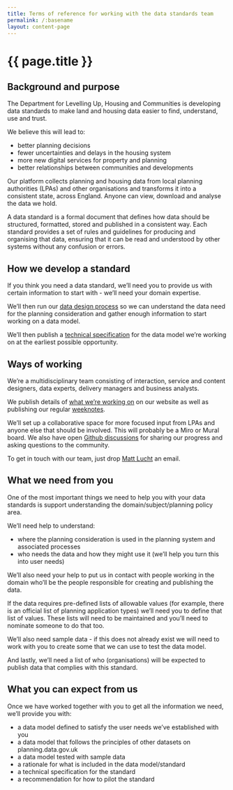 ```yaml
---
title: Terms of reference for working with the data standards team
permalink: /:basename
layout: content-page
---
```


# {{ page.title }}

## Background and purpose

The Department for Levelling Up, Housing and Communities is developing data standards to make land and housing data easier to find, understand, use and trust. 

We believe this will lead to: 
* better planning decisions 
* fewer uncertainties and delays in the housing system 
* more new digital services for property and planning 
* better relationships between communities and developments
  
Our platform collects planning and housing data from local planning authorities (LPAs) and other organisations and transforms it into a consistent state, across England. Anyone can view, download and analyse the data we hold. 

A data standard is a formal document that defines how data should be structured, formatted, stored and published in a consistent way.
Each standard provides a set of rules and guidelines for producing and organising that data, ensuring that it can be read and understood by other systems without any confusion or errors.

## How we develop a standard
If you think you need a data standard, we’ll need you to provide us with certain information to start with - we’ll need your domain expertise.

We’ll then run our [data design process](https://digital-land.github.io/data-standards/about/how-we-develop-a-standard) so we can understand the data need for the planning consideration and gather enough information to start working on a data model.

We’ll then publish a [technical specification](https://digital-land.github.io/data-standards/what-are-technical-specifications) for the data model we’re working on at the earliest possible opportunity.

## Ways of working
We’re a multidisciplinary team consisting of interaction, service and content designers, data experts, delivery managers and business analysts. 

We publish details of [what we’re working on](https://digital-land.github.io/data-standards/what-we-are-working-on/) on our website as well as publishing our regular [weeknotes](https://digital-land.github.io/data-standards/weeknote/).

We’ll set up a collaborative space for more focused input from LPAs and anyone else that should be involved. This will probably be a Miro or Mural board. We also have open
[Github discussions](https://github.com/digital-land/data-standards-backlog/discussions) for sharing our progress and asking questions to the community.

To get in touch with our team, just drop [Matt Lucht](matt.lucht1@levellingup.gov.uk) an email.

## What we need from you
One of the most important things we need to help you with your data standards is support understanding the domain/subject/planning policy area.

We’ll need help to understand:
* where the planning consideration is used in the planning system and associated processes
* who needs the data and how they might use it (we’ll help you turn this into user needs)
  
We’ll also need your help to put us in contact with people working in the domain who’ll be the people responsible for creating and publishing the data.

If the data requires pre-defined lists of allowable values (for example, there is an official list of planning application types) we’ll need you to define that list of values. These lists will need to be maintained and you’ll need to nominate someone to do that too.

We’ll also need sample data - if this does not already exist we will need to work with you to create some that we can use to test the data model.

And lastly, we’ll need a list of who (organisations) will be expected to publish data that complies with this standard.


## What you can expect from us

Once we have worked together with you to get all the information we need, we’ll provide you with:

* a data model defined to satisfy the user needs we’ve established with you
* a data model that follows the principles of other datasets on planning.data.gov.uk
* a data model tested with sample data
* a rationale for what is included in the data model/standard
* a technical specification for the standard
* a recommendation for how to pilot the standard

